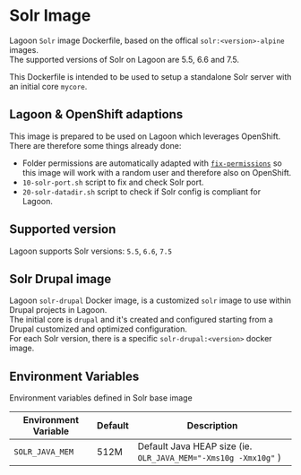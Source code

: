 # Solr Image
Lagoon `Solr` image Dockerfile, based on the offical `solr:<version>-alpine` images.  
The supported versions of Solr on Lagoon are 5.5, 6.6 and 7.5.  

This Dockerfile is intended to be used to setup a standalone Solr server with an initial core `mycore`.

## Lagoon & OpenShift adaptions
This image is prepared to be used on Lagoon which leverages OpenShift. There are therefore some things already done:

- Folder permissions are automatically adapted with [`fix-permissions`](https://github.com/sclorg/s2i-base-container/blob/master/core/root/usr/bin/fix-permissions) so this image will work with a random user and therefore also on OpenShift.
- `10-solr-port.sh` script to fix and check Solr port.
- `20-solr-datadir.sh` script to check if Solr config is compliant for Lagoon.

## Supported version
Lagoon supports Solr versions: `5.5`, `6.6`, `7.5`

## Solr Drupal image
Lagoon `solr-drupal` Docker image, is a customized `solr` image to use within Drupal projects in Lagoon.  
The initial core is `drupal` and it's created and configured starting from a Drupal customized and optimized configuration.  
For each Solr version, there is a specific `solr-drupal:<version>` docker image.

## Environment Variables
Environment variables defined in Solr base image

| Environment Variable                   | Default         | Description                                    |
| ---------------------------------      | ---------       | ---------------------------------------------- |
| `SOLR_JAVA_MEM`                        |   512M          | Default Java HEAP size (ie. `OLR_JAVA_MEM="-Xms10g -Xmx10g"` ) |
